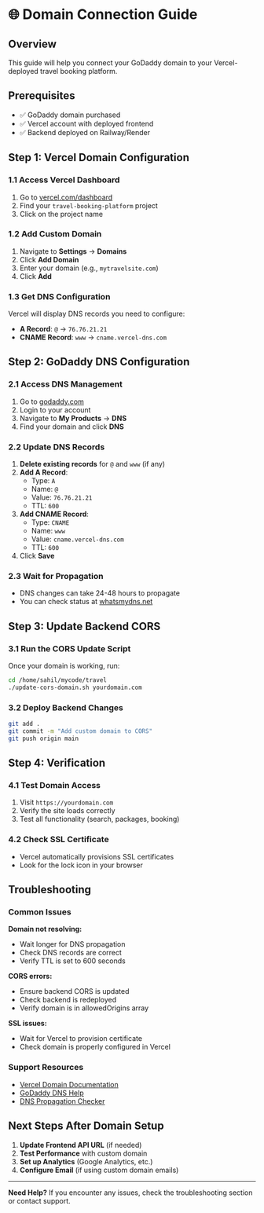 # 🌐 Domain Connection Guide

## Overview
This guide will help you connect your GoDaddy domain to your Vercel-deployed travel booking platform.

## Prerequisites
- ✅ GoDaddy domain purchased
- ✅ Vercel account with deployed frontend
- ✅ Backend deployed on Railway/Render

## Step 1: Vercel Domain Configuration

### 1.1 Access Vercel Dashboard
1. Go to [vercel.com/dashboard](https://vercel.com/dashboard)
2. Find your `travel-booking-platform` project
3. Click on the project name

### 1.2 Add Custom Domain
1. Navigate to **Settings** → **Domains**
2. Click **Add Domain**
3. Enter your domain (e.g., `mytravelsite.com`)
4. Click **Add**

### 1.3 Get DNS Configuration
Vercel will display DNS records you need to configure:
- **A Record**: `@` → `76.76.21.21`
- **CNAME Record**: `www` → `cname.vercel-dns.com`

## Step 2: GoDaddy DNS Configuration

### 2.1 Access DNS Management
1. Go to [godaddy.com](https://godaddy.com)
2. Login to your account
3. Navigate to **My Products** → **DNS**
4. Find your domain and click **DNS**

### 2.2 Update DNS Records
1. **Delete existing records** for `@` and `www` (if any)
2. **Add A Record**:
   - Type: `A`
   - Name: `@`
   - Value: `76.76.21.21`
   - TTL: `600`
3. **Add CNAME Record**:
   - Type: `CNAME`
   - Name: `www`
   - Value: `cname.vercel-dns.com`
   - TTL: `600`
4. Click **Save**

### 2.3 Wait for Propagation
- DNS changes can take 24-48 hours to propagate
- You can check status at [whatsmydns.net](https://whatsmydns.net)

## Step 3: Update Backend CORS

### 3.1 Run the CORS Update Script
Once your domain is working, run:
```bash
cd /home/sahil/mycode/travel
./update-cors-domain.sh yourdomain.com
```

### 3.2 Deploy Backend Changes
```bash
git add .
git commit -m "Add custom domain to CORS"
git push origin main
```

## Step 4: Verification

### 4.1 Test Domain Access
1. Visit `https://yourdomain.com`
2. Verify the site loads correctly
3. Test all functionality (search, packages, booking)

### 4.2 Check SSL Certificate
- Vercel automatically provisions SSL certificates
- Look for the lock icon in your browser

## Troubleshooting

### Common Issues

**Domain not resolving:**
- Wait longer for DNS propagation
- Check DNS records are correct
- Verify TTL is set to 600 seconds

**CORS errors:**
- Ensure backend CORS is updated
- Check backend is redeployed
- Verify domain is in allowedOrigins array

**SSL issues:**
- Wait for Vercel to provision certificate
- Check domain is properly configured in Vercel

### Support Resources
- [Vercel Domain Documentation](https://vercel.com/docs/concepts/projects/domains)
- [GoDaddy DNS Help](https://www.godaddy.com/help/manage-dns-records-680)
- [DNS Propagation Checker](https://whatsmydns.net)

## Next Steps After Domain Setup

1. **Update Frontend API URL** (if needed)
2. **Test Performance** with custom domain
3. **Set up Analytics** (Google Analytics, etc.)
4. **Configure Email** (if using custom domain emails)

---

**Need Help?** If you encounter any issues, check the troubleshooting section or contact support.
